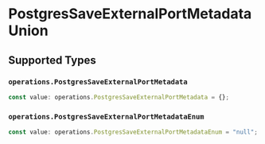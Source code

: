 # PostgresSaveExternalPortMetadataUnion


## Supported Types

### `operations.PostgresSaveExternalPortMetadata`

```typescript
const value: operations.PostgresSaveExternalPortMetadata = {};
```

### `operations.PostgresSaveExternalPortMetadataEnum`

```typescript
const value: operations.PostgresSaveExternalPortMetadataEnum = "null";
```

